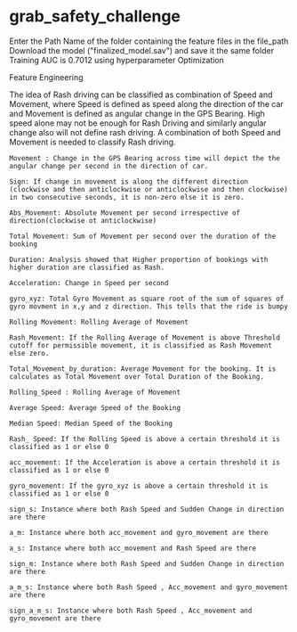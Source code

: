 # grab_safety_challenge

Enter the Path Name of the folder containing the feature files in the file_path 
Download the model ("finalized_model.sav") and save it the same folder
Training AUC is 0.7012 using hyperparameter Optimization


Feature Engineering

The idea of Rash driving can be classified as combination of Speed and Movement, where Speed is defined as speed along the direction of the car and Movement is defined as angular change in the GPS Bearing.
High speed alone may not be enough for Rash Driving and similarly angular change also will not define rash driving. A combination of both Speed and Movement is needed to classify Rash driving.
	
	Movement : Change in the GPS Bearing across time will depict the the angular change per second in the direction of car.
	
	Sign: If change in movement is along the different direction (clockwise and then anticlockwise or anticlockwise and then clockwise) in two consecutive seconds, it is non-zero else it is zero.
	
	Abs_Movement: Absolute Movement per second irrespective of direction(clockwise ot anticlockwise)
	
	Total Movement: Sum of Movement per second over the duration of the booking
	
	Duration: Analysis showed that Higher proportion of bookings with higher duration are classified as Rash.
	
	Acceleration: Change in Speed per second
	
	gyro_xyz: Total Gyro Movement as square root of the sum of squares of gyro movment in x,y and z direction. This tells that the ride is bumpy
	
	Rolling Movement: Rolling Average of Movement
	
	Rash_Movement: If the Rolling Average of Movement is above Threshold cutoff for permissible movement, it is classified as Rash Movement else zero.
	
	Total_Movement_by_duration: Average Movement for the booking. It is calculates as Total Movement over Total Duration of the Booking.
	
	Rolling_Speed : Rolling Average of Movement
	
	Average Speed: Average Speed of the Booking
	
	Median Speed: Median Speed of the Booking
	
	Rash_ Speed: If the Rolling Speed is above a certain threshold it is classified as 1 or else 0
	
	acc_movement: If the Acceleration is above a certain threshold it is classified as 1 or else 0
	
	gyro_movement: If the gyro_xyz is above a certain threshold it is classified as 1 or else 0
	
	sign_s: Instance where both Rash Speed and Sudden Change in direction are there
	
	a_m: Instance where both acc_movement and gyro_movement are there
	
	a_s: Instance where both acc_movement and Rash Speed are there
	
	sign_m: Instance where both Rash Speed and Sudden Change in direction are there
	
	a_m_s: Instance where both Rash Speed , Acc_movement and gyro_movement are there
	
	sign_a_m_s: Instance where both Rash Speed , Acc_movement and gyro_movement are there
